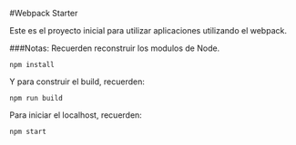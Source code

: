 #Webpack Starter

Este es el proyecto inicial para utilizar aplicaciones utilizando el webpack.

###Notas:
Recuerden reconstruir los modulos de Node.
```
npm install
```

Y para construir el build, recuerden:
```
npm run build
```

Para iniciar el localhost, recuerden:
```
npm start
```